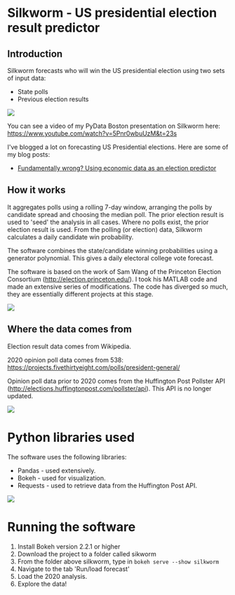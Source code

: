 # Silkworm - US presidential election result predictor

## Introduction

Silkworm forecasts who will win the US presidential election using two sets of input data:
* State polls
* Previous election results 

<img src="https://github.com/MikeWoodward/Silkworm/blob/master/documentation/Geography.png"/> 

You can see a video of my PyData Boston presentation on Silkworm here: https://www.youtube.com/watch?v=5Pnr0wbuUzM&t=23s

I've blogged a lot on forecasting US Presidential elections. Here are some of my blog posts:
* [Fundamentally wrong? Using economic data as an election predictor](https://blog.engora.com/2020/10/fundamentally-wrong-using-economic-data.html)


## How it works

It aggregates polls using a rolling 7-day window, arranging the polls by candidate spread and choosing the median poll. The prior election result is used to 'seed' the analysis in all cases. Where no polls exist, the prior election result is used. From the polling (or election) data, Silkworm calculates a daily candidate win probability.

The software combines the state/candidate winning probabilities using a generator polynomial. This gives a daily electoral college vote forecast.

The software is based on the work of Sam Wang of the Princeton Election Consortium (http://election.princeton.edu/). I took his MATLAB code and made an extensive series of modifications. The code has diverged so much, they are essentially different projects at this stage.

<img src="https://github.com/MikeWoodward/Silkworm/blob/master/documentation/State.png"/>

## Where the data comes from

Election result data comes from Wikipedia.

2020 opinion poll data comes from 538: https://projects.fivethirtyeight.com/polls/president-general/

Opinion poll data prior to 2020 comes from the Huffington Post Pollster API (http://elections.huffingtonpost.com/pollster/api). This API is no longer updated.

<img src="https://github.com/MikeWoodward/Silkworm/blob/master/documentation/PollViewer.png"/>

# Python libraries used

The software uses the following libraries:
* Pandas - used extensively.
* Bokeh - used for visualization.
* Requests - used to retrieve data from the Huffington Post API.

<img src="https://github.com/MikeWoodward/Silkworm/blob/master/documentation/VotesDistribution.png"/>

# Running the software

1. Install Bokeh version 2.2.1 or higher
2. Download the project to a folder called sikworm
3. From the folder above silkworm, type in `bokeh serve --show silkworm`
4. Navigate to the tab 'Run/load forecast'
5. Load the 2020 analysis.
6. Explore the data!

